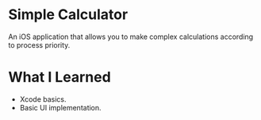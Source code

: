 # Simple Calculator

An iOS application that allows you to make complex calculations according to process priority.

# What I Learned

* Xcode basics.
* Basic UI implementation.
